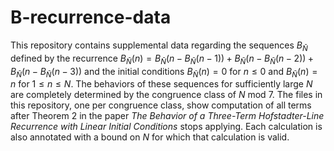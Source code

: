 # B-recurrence-data
This repository contains supplemental data regarding the sequences $B_{\bar N}$ defined by the recurrence $B_{\bar N}(n)=B_{\bar N}(n-B_{\bar N}(n-1))+B_{\bar N}(n-B_{\bar N}(n-2))+B_{\bar N}(n-B_{\bar N}(n-3))$ and the initial conditions $B_{\bar N}(n)=0$ for $n\leq0$ and $B_{\bar N}(n)=n$ for $1\leq n\leq N$. The behaviors of these sequences for sufficiently large $N$ are completely determined by the congruence class of $N$ mod $7$. The files in this repository, one per congruence class, show computation of all terms after Theorem 2 in the paper *The Behavior of a Three-Term Hofstadter-Line Recurrence with Linear Initial Conditions* stops applying. Each calculation is also annotated with a bound on $N$ for which that calculation is valid.
